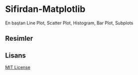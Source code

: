 # Sifirdan-Matplotlib
En baştan Line Plot, Scatter Plot, Histogram, Bar Plot, Subplots
## Resimler





## Lisans
[MIT License](./LICENSE)
